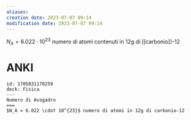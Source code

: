 ```yaml
---
aliases: 
creation date: 2023-07-07 09:14
modification date: 2023-07-07 09:14
---
```


$N_{A} = 6.022 \cdot 10^{23}$ numero di atomi contenuti in 12g di [[carbonio]]-12

# ANKI

```anki
id: 1705831170259
deck: Fisica
---
Numero di Avogadro
===
$N_A = 6.022 \cdot 10^{23}$ numero di atomi in 12g di carbonio-12
```
